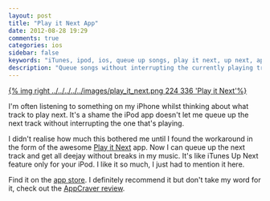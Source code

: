 ```yaml
---
layout: post
title: "Play it Next App"
date: 2012-08-28 19:29
comments: true
categories: ios
sidebar: false
keywords: "iTunes, ipod, ios, queue up songs, play it next, up next, apple"
description: "Queue songs without interrupting the currently playing track with Play it Next"
---
```


[{% img right ../../../../../images/play_it_next.png 224 336 'Play it Next'%}](../../../../../images/play_it_next.png)

I'm often listening to something on my iPhone whilst thinking about what track to play next. It's a shame the iPod app doesn't let me queue up the next track without interrupting the one that's playing.

I didn't realise how much this bothered me until I found the workaround in the form of the awesome [Play it Next](http://playitnextapp.com/) app. Now I can queue up the next track and get all deejay without breaks in my music. It's like iTunes Up Next feature only for your iPod. I like it so much, I just had to mention it here.

Find it on the [app store](http://itunes.apple.com/us/app/play-it-next/id549859020?ls=1&mt=8). I definitely recommend it but don't take my word for it, check out the [AppCraver review](http://www.appcraver.com/play-it-next/).
